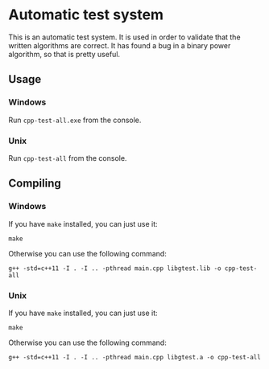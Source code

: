 # Automatic test system
This is an automatic test system. It is used in order to validate that the written algorithms are correct. It has found a bug in a binary power algorithm, so that is pretty useful.

## Usage
### Windows
Run `cpp-test-all.exe` from the console.

### Unix
Run `cpp-test-all` from the console.

## Compiling

### Windows
If you have `make` installed, you can just use it:
```
make
```
Otherwise you can use the following command:
```
g++ -std=c++11 -I . -I .. -pthread main.cpp libgtest.lib -o cpp-test-all
```

### Unix
If you have `make` installed, you can just use it:
```
make
```
Otherwise you can use the following command:
```
g++ -std=c++11 -I . -I .. -pthread main.cpp libgtest.a -o cpp-test-all
```
